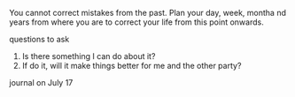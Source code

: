 
You cannot correct mistakes from the past. Plan your day, week, montha nd years from where you are to correct your life from this point onwards.

questions to ask
1. Is there something I can do about it?
2. If do it, will it make things better for me and the other party?

journal on July 17